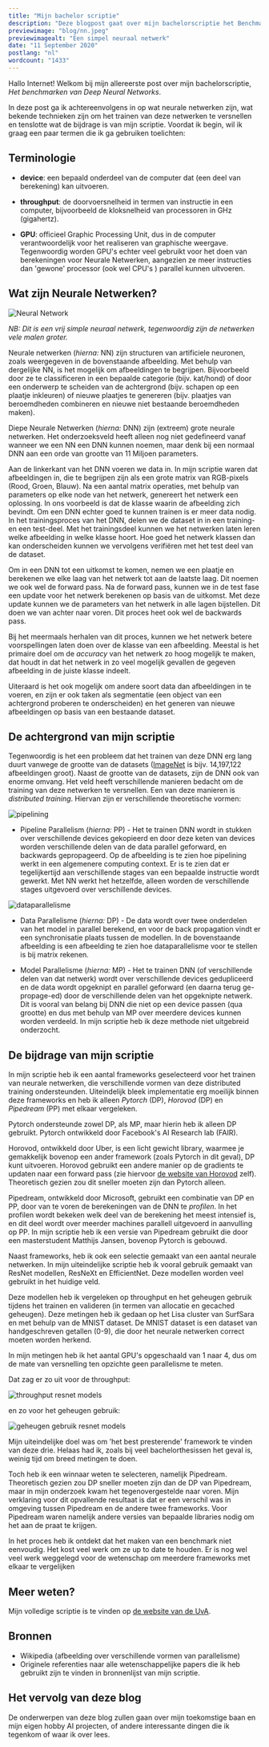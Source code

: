 ```yaml
---
title: "Mijn bachelor scriptie"
description: "Deze blogpost gaat over mijn bachelorscriptie het Benchmarken van Diepe Neurale Netwerken."
previewimage: "blog/nn.jpeg"
previewimagealt: "Een simpel neuraal netwerk"
date: "11 September 2020"
postlang: "nl"
wordcount: "1433"
---
```

Hallo Internet! Welkom bij mijn allereerste post over mijn bachelorscriptie, *Het benchmarken van Deep Neural Networks*.

In deze post ga ik achtereenvolgens in op wat neurale netwerken zijn, wat bekende technieken zijn om het trainen van deze netwerken te versnellen en tenslotte wat de bijdrage is van mijn scriptie. Voordat ik begin, wil ik graag een paar termen die ik ga gebruiken toelichten:

## Terminologie

- **device**: een bepaald onderdeel van de computer dat (een deel van berekening) kan uitvoeren.

- **throughput**: de doorvoersnelheid in termen van instructie in een computer, bijvoorbeeld de kloksnelheid van processoren in GHz (gigahertz).

- **GPU**: officieel Graphic Processing Unit, dus in de computer verantwoordelijk voor het realiseren van graphische weergave. Tegenwoordig worden GPU's echter veel gebruikt voor het doen van berekeningen voor Neurale Netwerken, aangezien ze meer instructies dan 'gewone' processor (ook wel CPU's ) parallel kunnen uitvoeren.

## Wat zijn Neurale Netwerken?

![Neural Network](/static/blog/nn.jpeg#blogimg)

*NB: Dit is een vrij simple neuraal netwerk, tegenwoordig zijn de netwerken vele malen groter.*

Neurale netwerken (*hierna:* NN) zijn structuren van artificiele neuronen, zoals weergegeven in de bovenstaande afbeelding. Met behulp van dergelijke NN, is het mogelijk om afbeeldingen te begrijpen. Bijvoorbeeld door ze te classificeren in een bepaalde categorie (bijv. kat/hond) of door een onderwerp te scheiden van de achtergrond (bijv. schapen op een plaatje inkleuren) of nieuwe plaatjes te genereren (bijv. plaatjes van beroemdheden combineren en nieuwe niet bestaande beroemdheden maken).

Diepe Neurale Netwerken (*hierna:* DNN) zijn (extreem) grote neurale netwerken. Het onderzoeksveld heeft alleen nog niet gedefineerd vanaf wanneer we een NN een DNN kunnen noemen, maar denk bij een normaal DNN aan een orde van grootte van 11 Miljoen parameters.

Aan de linkerkant van het DNN voeren we data in. In mijn scriptie waren dat afbeeldingen in, die te begrijpen zijn als een grote matrix van RGB-pixels (Rood, Groen, Blauw). Na een aantal matrix operaties, met behulp van parameters op elke node van het netwerk, genereert het netwerk een oplossing. In ons voorbeeld is dat de klasse waarin de afbeelding zich bevindt. Om een DNN echter goed te kunnen trainen is er meer data nodig. In het trainingsproces van het DNN, delen we de dataset in in een training- en een test-deel. Met het trainingsdeel kunnen we het netwerken laten leren welke afbeelding in welke klasse hoort. Hoe goed het netwerk klassen dan kan onderscheiden kunnen we vervolgens verifiëren met het test deel van de dataset.

Om in een DNN tot een uitkomst te komen, nemen we een plaatje en berekenen we elke laag van het netwerk tot aan de laatste laag. Dit noemen we ook wel de forward pass. Na de forward pass, kunnen we in de test fase een update voor het netwerk berekenen op basis van de uitkomst. Met deze update kunnen we de parameters van het netwerk in alle lagen bijstellen. Dit doen we van achter naar voren. Dit proces heet ook wel de backwards pass.

Bij het meermaals herhalen van dit proces, kunnen we het netwerk betere voorspellingen laten doen over de klasse van een afbeelding. Meestal is het primaire doel om de *accuracy* van het netwerk zo hoog mogelijk te maken, dat houdt in dat het netwerk in zo veel mogelijk gevallen de gegeven afbeelding in de juiste klasse indeelt.

Uiteraard is het ook mogelijk om andere soort data dan afbeeldingen in te voeren, en zijn er ook taken als segmentatie (een object van een achtergrond proberen te onderscheiden) en het generen van nieuwe afbeeldingen op basis van een bestaande dataset.

## De achtergrond van mijn scriptie

Tegenwoordig is het een probleem dat het trainen van deze DNN erg lang duurt vanwege de grootte van de datasets ([ImageNet](http://image-net.org) is bijv. 14,197,122 afbeeldingen groot). Naast de grootte van de datasets, zijn de DNN ook van enorme omvang. Het veld heeft verschillende manieren bedacht om de training van deze netwerken te versnellen. Een van deze manieren is *distributed training*. Hiervan zijn er verschillende theoretische vormen:

![pipelining](/static/blog/pl_in_computing.png#blogimg)

- Pipeline Parallelism (*hierna:* PP) - Het te trainen DNN wordt in stukken over verschillende devices gekopieerd en door deze keten van devices worden verschillende delen van de data parallel geforward, en backwards gepropageerd. Op de afbeelding is te zien hoe pipelining werkt in een algemenere computing context. Er is te zien dat er tegelijkertijd aan verschillende stages van een bepaalde instructie wordt gewerkt. Met NN werkt het hetzelfde, alleen worden de verschillende stages uitgevoerd over verschillende devices.

![dataparallelisme](/static/blog/dp_in_matrix_multiplication.png#blogimg)

- Data Parallelisme (*hierna:* DP) - De data wordt over twee onderdelen van het model in parallel berekend, en voor de back propagation vindt er een synchronisatie plaats tussen de modellen. In de bovenstaande afbeelding is een afbeelding te zien hoe dataparallelisme voor te stellen is bij matrix rekenen.

- Model Parallelisme (*hierna:* MP) - Het te trainen DNN (of verschillende delen van dat netwerk) wordt over verschillende devices gedupliceerd en de data wordt opgeknipt en parallel geforward (en daarna terug ge-propage-ed) door de verschillende delen van het opgeknipte netwerk. Dit is vooral van belang bij DNN die niet op een device passen (qua grootte) en dus met behulp van MP over meerdere devices kunnen worden verdeeld. In mijn scriptie heb ik deze methode niet uitgebreid onderzocht.

## De bijdrage van mijn scriptie

In mijn scriptie heb ik een aantal frameworks geselecteerd voor het trainen van neurale netwerken, die verschillende vormen van deze distributed training ondersteunden. Uiteindelijk bleek implementatie erg moeilijk binnen deze frameworks en heb ik alleen *Pytorch* (DP), *Horovod* (DP) en *Pipedream* (PP) met elkaar vergeleken.

Pytorch ondersteunde zowel DP, als MP, maar hierin heb ik alleen DP gebruikt. Pytorch ontwikkeld door Facebook's AI Research lab (FAIR).

Horovod, ontwikkeld door Uber, is een licht gewicht library, waarmee je gemakkelijk bovenop een ander framework (zoals Pytorch in dit geval), DP kunt uitvoeren. Horovod gebruikt een andere manier op de gradients te updaten naar een forward pass (zie hiervoor [de website van Horovod](https://eng.uber.com/horovod/) zelf). Theoretisch gezien zou dit sneller moeten zijn dan Pytorch alleen.

Pipedream, ontwikkeld door Microsoft, gebruikt een combinatie van DP en PP, door van te voren de berekeningen van de DNN te *profilen*. In het profilen wordt bekeken welk deel van de berekening het meest intensief is, en dit deel wordt over meerder machines parallell uitgevoerd in aanvulling op PP. In mijn scriptie heb ik een versie van Pipedream gebruikt die door een masterstudent Matthijs Jansen, bovenop Pytorch is gebouwd.

Naast frameworks, heb ik ook een selectie gemaakt van een aantal neurale netwerken. In mijn uiteindelijke scriptie heb ik vooral gebruik gemaakt van ResNet modellen, ResNeXt en EfficientNet. Deze modellen worden veel gebruikt in het huidige veld.

Deze modellen heb ik vergeleken op throughput en het geheugen gebruik tijdens het trainen en valideren (in termen van allocatie en gecached geheugen). Deze metingen heb ik gedaan op het Lisa cluster van SurfSara en met behulp van de MNIST dataset. De MNIST dataset is een dataset van handgeschreven getallen (0-9), die door het neurale netwerken correct moeten worden herkend.

In mijn metingen heb ik het aantal GPU's opgeschaald van 1 naar 4, dus om de mate van versnelling ten opzichte geen parallelisme te meten.

Dat zag er zo uit voor de throughput:

![throughput resnet models](/static/blog/throughput_resnetmodels_thesis.png#blogimg)

en zo voor het geheugen gebruik:

![geheugen gebruik resnet models](/static/blog/memoryuse_resnetmodels_thesis.png#blogimg)

Mijn uiteindelijke doel was om 'het best presterende' framework te vinden van deze drie. Helaas had ik, zoals bij veel bachelorthesissen het geval is, weinig tijd om breed metingen te doen.

Toch heb ik een winnaar weten te selecteren, namelijk Pipedream. Theoretisch gezien zou DP sneller moeten zijn dan de DP van Pipedream, maar in mijn onderzoek kwam het tegenovergestelde naar voren. Mijn verklaring voor dit opvallende resultaat is dat er een verschil was in omgeving tussen Pipedream en de andere twee frameworks. Voor Pipedream waren namelijk andere versies van bepaalde libraries nodig om het aan de praat te krijgen.

In het proces heb ik ontdekt dat het maken van een benchmark niet eenvoudig. Het kost veel werk om ze up to date te houden. Er is nog wel veel werk weggelegd voor de wetenschap om meerdere frameworks met elkaar te vergelijken

## Meer weten?

Mijn volledige scriptie is te vinden op [de website van de UvA](https://scripties.uba.uva.nl/search?id=715774).

## Bronnen

- Wikipedia (afbeelding over verschillende vormen van parallelisme)
- Originele referenties naar alle wetenschappelijke papers die ik heb gebruikt zijn te vinden in bronnenlijst van mijn scriptie.

## Het vervolg van deze blog
De onderwerpen van deze blog zullen gaan over mijn toekomstige baan en mijn eigen hobby AI projecten, of andere interessante dingen die ik tegenkom of waar ik over lees.
